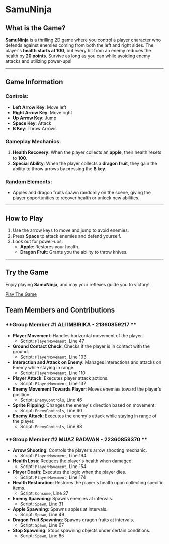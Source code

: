 # SamuNinja

## What is the Game?

**SamuNinja** is a thrilling 2D game where you control a player character who defends against enemies coming from both the left and right sides. The player's **health starts at 100**, but every hit from an enemy reduces the health by **20 points**. Survive as long as you can while avoiding enemy attacks and utilizing power-ups!

---

## Game Information

### **Controls**:
- **Left Arrow Key**: Move left
- **Right Arrow Key**: Move right
- **Up Arrow Key**: Jump
- **Space Key**: Attack
- **B Key**: Throw Arrows

### **Gameplay Mechanics**:
1. **Health Recovery**: When the player collects an **apple**, their health resets to **100**.
2. **Special Ability**: When the player collects a **dragon fruit**, they gain the ability to throw arrows by pressing the **B key**.

### **Random Elements**:
- Apples and dragon fruits spawn randomly on the scene, giving the player opportunities to recover health or unlock new abilities.

---

## How to Play
1. Use the arrow keys to move and jump to avoid enemies.
2. Press **Space** to attack enemies and defend yourself.
3. Look out for power-ups:
   - **Apple**: Restores your health.
   - **Dragon Fruit**: Grants you the ability to throw knives.

---
## Try the Game
Enjoy playing **SamuNinja**, and may your reflexes guide you to victory!

<a href="https://imbirika.itch.io/samuninja" target="_blank">Play The Game</a>



## Team Members and Contributions

### **Group Member #1 ALI IMBIRIKA - 21360859217 **
- **Player Movement**: Handles horizontal movement of the player.  
  - Script: `PlayerMovement`, Line 47
- **Ground Contact Check**: Checks if the player is in contact with the ground.  
  - Script: `PlayerMovement`, Line 103
- **Interaction and Attack on Enemy**: Manages interactions and attacks on Enemy while staying in range.  
  - Script: `PlayerMovement`, Line 110
- **Player Attack**: Executes player attack actions.  
  - Script: `PlayerMovement`, Line 137
- **Enemy Movement Towards Player**: Moves enemies toward the player's position.  
  - Script: `EnemyControls`, Line 46
- **Sprite Flipping**: Changes the enemy's direction based on movement.  
  - Script: `EnemyControls`, Line 60
- **Enemy Attack**: Executes the enemy's attack while staying in range of the player.  
  - Script: `EnemyControls`, Line 88

### **Group Member #2 MUAZ RADWAN - 22360859370 **
- **Arrow Shooting**: Controls the player's arrow shooting mechanic.  
  - Script: `PlayerMovement`, Line 194
- **Health Loss**: Reduces the player's health when damaged.  
  - Script: `PlayerMovement`, Line 154
- **Player Death**: Executes the logic when the player dies.  
  - Script: `PlayerMovement`, Line 174
- **Health Restoration**: Restores the player's health upon collecting specific items.  
  - Script: `Consume`, Line 27
- **Enemy Spawning**: Spawns enemies at intervals.  
  - Script: `Spawn`, Line 31
- **Apple Spawning**: Spawns apples at intervals.  
  - Script: `Spawn`, Line 49
- **Dragon Fruit Spawning**: Spawns dragon fruits at intervals.  
  - Script: `Spawn`, Line 67
- **Stop Spawning**: Stops spawning objects under certain conditions.  
  - Script: `Spawn`, Line 85
